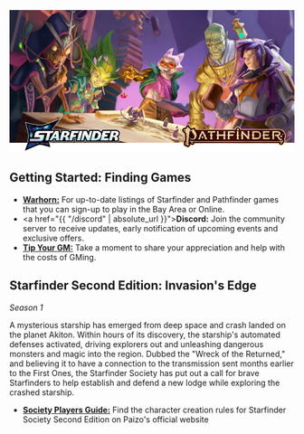 
![Image](/assets/img/featured-starfinder-pathfinder.webp)

## Getting Started: Finding Games

- [**Warhorn:**](https://warhorn.net/events/tethyr-x-starfinder-pathfinder-2e) For up-to-date listings of Starfinder and Pathfinder games that you can sign-up to play in the Bay Area or Online.
- <a href="{{ "/discord" | absolute_url }}">**Discord:**</a> Join the community server to receive updates, early notification of upcoming events and exclusive offers.
- [**Tip Your GM:**](https://ko-fi.com/tethyr) Take a moment to share your appreciation and help with the costs of GMing.

## Starfinder Second Edition: Invasion's Edge
_Season 1_

A mysterious starship has emerged from deep space and crash landed on the planet Akiton. Within hours of its discovery, the starship's automated defenses activated, driving explorers out and unleashing dangerous monsters and magic into the region. Dubbed the "Wreck of the Returned," and believing it to have a connection to the transmission sent months earlier to the First Ones, the Starfinder Society has put out a call for brave Starfinders to help establish and defend a new lodge while exploring the crashed starship.
- [**Society Players Guide:**](https://downloads.paizo.com/OP-Files/SFS+Invasions+Edge+Players+Guide.pdf) Find the character creation rules for Starfinder Society Second Edition on Paizo's official website
